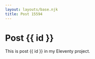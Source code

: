 ```yaml
---
layout: layouts/base.njk
title: Post 15594
---
```


# Post {{ id }}

This is post {{ id }} in my Eleventy project.
